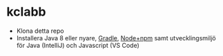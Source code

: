 # kclabb
* Klona detta repo
* Installera Java 8 eller nyare, [Gradle](https://gradle.org/install/), [Node+npm](https://nodejs.org/en/download/) samt utvecklingsmiljö för Java (IntelliJ) och Javascript (VS Code)
